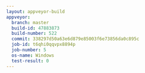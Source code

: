 ```yaml
---
layout: appveyor-build
appveyor:
  branch: master
  build-id: 47883873
  build-number: 522
  commit: 338297d50a63e6d879e85003f6e73856da0c895c
  job-id: t6qhi0qqvpx8894p
  job-number: 5
  os-name: Windows
  test-result: 0
---
```

